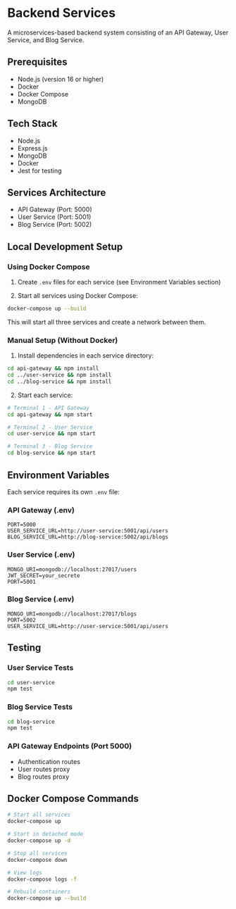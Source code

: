 # Backend Services

A microservices-based backend system consisting of an API Gateway, User Service, and Blog Service.

## Prerequisites

- Node.js (version 16 or higher)
- Docker
- Docker Compose
- MongoDB

## Tech Stack

- Node.js
- Express.js
- MongoDB
- Docker
- Jest for testing

## Services Architecture

- API Gateway (Port: 5000)
- User Service (Port: 5001)
- Blog Service (Port: 5002)

## Local Development Setup

### Using Docker Compose

1. Create `.env` files for each service (see Environment Variables section)

2. Start all services using Docker Compose:

```bash
docker-compose up --build
```

This will start all three services and create a network between them.

### Manual Setup (Without Docker)

1. Install dependencies in each service directory:

```bash
cd api-gateway && npm install
cd ../user-service && npm install
cd ../blog-service && npm install
```

2. Start each service:

```bash
# Terminal 1 - API Gateway
cd api-gateway && npm start

# Terminal 2 - User Service
cd user-service && npm start

# Terminal 3 - Blog Service
cd blog-service && npm start
```

## Environment Variables

Each service requires its own `.env` file:

### API Gateway (.env)

```env
PORT=5000
USER_SERVICE_URL=http://user-service:5001/api/users
BLOG_SERVICE_URL=http://blog-service:5002/api/blogs

```

### User Service (.env)

```env
MONGO_URI=mongodb://localhost:27017/users
JWT_SECRET=your_secrete
PORT=5001
```

### Blog Service (.env)

```env
MONGO_URI=mongodb://localhost:27017/blogs
PORT=5002
USER_SERVICE_URL=http://user-service:5001/api/users

```

## Testing

### User Service Tests

```bash
cd user-service
npm test
```

### Blog Service Tests

```bash
cd blog-service
npm test
```

### API Gateway Endpoints (Port 5000)

- Authentication routes
- User routes proxy
- Blog routes proxy

## Docker Compose Commands

```bash
# Start all services
docker-compose up

# Start in detached mode
docker-compose up -d

# Stop all services
docker-compose down

# View logs
docker-compose logs -f

# Rebuild containers
docker-compose up --build
```
